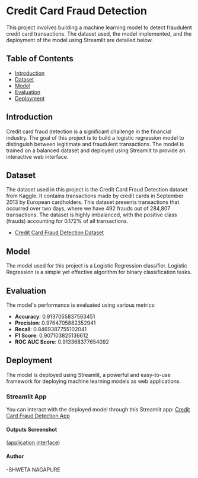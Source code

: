 # Credit Card Fraud Detection

This project involves building a machine learning model to detect fraudulent credit card transactions. The dataset used, the model implemented, and the deployment of the model using Streamlit are detailed below.

## Table of Contents

- [Introduction](#introduction)
- [Dataset](#dataset)
- [Model](#model)
- [Evaluation](#evaluation)
- [Deployment](#deployment)


## Introduction

Credit card fraud detection is a significant challenge in the financial industry. The goal of this project is to build a logistic regression model to distinguish between legitimate and fraudulent transactions. The model is trained on a balanced dataset and deployed using Streamlit to provide an interactive web interface.

## Dataset

The dataset used in this project is the Credit Card Fraud Detection dataset from Kaggle. It contains transactions made by credit cards in September 2013 by European cardholders. This dataset presents transactions that occurred over two days, where we have 492 frauds out of 284,807 transactions. The dataset is highly imbalanced, with the positive class (frauds) accounting for 0.172% of all transactions.

- [Credit Card Fraud Detection Dataset](https://drive.google.com/file/d/1f0zpRTjU-9ic7hdKkxIBEpW1muxX4SuE/view?usp=sharing)

## Model

The model used for this project is a Logistic Regression classifier. Logistic Regression is a simple yet effective algorithm for binary classification tasks.

## Evaluation

The model's performance is evaluated using various metrics:

- **Accuracy**: 0.9137055837563451
- **Precision**: 0.9764705882352941
- **Recall**: 0.8469387755102041
- **F1 Score**: 0.907103825136612
- **ROC AUC Score**: 0.913368377654092

## Deployment

The model is deployed using Streamlit, a powerful and easy-to-use framework for deploying machine learning models as web applications.

### Streamlit App

You can interact with the deployed model through this Streamlit app: [Credit Card Fraud Detection App](https://short-parents-listen.loca.lt/)
#### Outputs Screenshot
([application interface](https://github.com/ShwetaNagapure/Credit_Card_fraud_Detection_/blob/main/application%20interface.png))

<h4>Author</h4>
<p>-SHWETA NAGAPURE</p>
